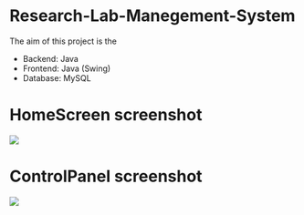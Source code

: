 # Research-Lab-Manegement-System
The aim of this project is the  

* Backend: Java
* Frontend: Java (Swing)
* Database: MySQL

# HomeScreen screenshot
![](Images/LabHomeScreen.png)

# ControlPanel screenshot
![](Images/LabControlPanel.png)
